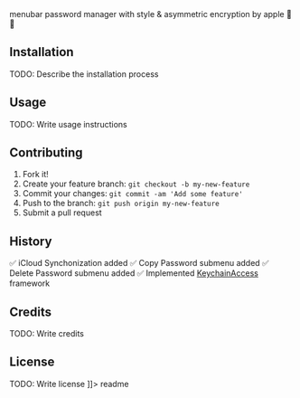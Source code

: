 <snippet>
  <content><![CDATA[
# ${1: keykeeper-mac}

menubar password manager with style &amp; asymmetric encryption by apple 🔑🔥
## Installation
TODO: Describe the installation process
## Usage
TODO: Write usage instructions
## Contributing
1. Fork it!
2. Create your feature branch: `git checkout -b my-new-feature`
3. Commit your changes: `git commit -am 'Add some feature'`
4. Push to the branch: `git push origin my-new-feature`
5. Submit a pull request 
## History
✅ iCloud Synchonization added
✅ Copy Password submenu added
✅ Delete Password submenu added
✅ Implemented [KeychainAccess](https://github.com/kishikawakatsumi/KeychainAccess) framework
## Credits
TODO: Write credits
## License
TODO: Write license
]]></content>
  <tabTrigger>readme</tabTrigger>
</snippet>

